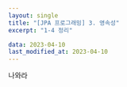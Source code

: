 ```yaml
---
layout: single
title: "[JPA 프로그래밍] 3. 영속성"
excerpt: "1-4 정리"

data: 2023-04-10
last_modified_at: 2023-04-10
---
```

나와라

